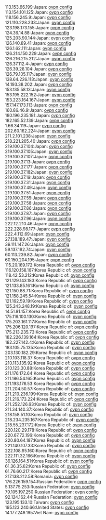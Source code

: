 113.153.66.199:Japan: [ovpn config](vpn/113_153_66_199.ovpn)  
113.154.101.125:Japan: [ovpn config](vpn/113_154_101_125.ovpn)  
118.156.245.9:Japan: [ovpn config](vpn/118_156_245_9.ovpn)  
121.110.228.233:Japan: [ovpn config](vpn/121_110_228_233.ovpn)  
123.198.173.155:Japan: [ovpn config](vpn/123_198_173_155.ovpn)  
124.36.14.88:Japan: [ovpn config](vpn/124_36_14_88.ovpn)  
125.203.90.144:Japan: [ovpn config](vpn/125_203_90_144.ovpn)  
126.140.89.41:Japan: [ovpn config](vpn/126_140_89_41.ovpn)  
126.1.62.111:Japan: [ovpn config](vpn/126_1_62_111.ovpn)  
126.214.150.229:Japan: [ovpn config](vpn/126_214_150_229.ovpn)  
126.216.215.212:Japan: [ovpn config](vpn/126_216_215_212.ovpn)  
126.37.112.4:Japan: [ovpn config](vpn/126_37_112_4.ovpn)  
126.39.28.104:Japan: [ovpn config](vpn/126_39_28_104.ovpn)  
126.79.105.117:Japan: [ovpn config](vpn/126_79_105_117.ovpn)  
138.64.226.113:Japan: [ovpn config](vpn/138_64_226_113.ovpn)  
14.193.38.202:Japan: [ovpn config](vpn/14_193_38_202.ovpn)  
153.135.58.13:Japan: [ovpn config](vpn/153_135_58_13.ovpn)  
153.195.222.152:Japan: [ovpn config](vpn/153_195_222_152.ovpn)  
153.223.164.167:Japan: [ovpn config](vpn/153_223_164_167.ovpn)  
157.147.173.113:Japan: [ovpn config](vpn/157_147_173_113.ovpn)  
160.86.46.9:Japan: [ovpn config](vpn/160_86_46_9.ovpn)  
180.196.235.181:Japan: [ovpn config](vpn/180_196_235_181.ovpn)  
182.165.52.139:Japan: [ovpn config](vpn/182_165_52_139.ovpn)  
1.66.34.119:Japan: [ovpn config](vpn/1_66_34_119.ovpn)  
202.60.162.224:Japan: [ovpn config](vpn/202_60_162_224.ovpn)  
211.2.101.238:Japan: [ovpn config](vpn/211_2_101_238.ovpn)  
218.221.205.40:Japan: [ovpn config](vpn/218_221_205_40.ovpn)  
219.100.37.104:Japan: [ovpn config](vpn/219_100_37_104.ovpn)  
219.100.37.105:Japan: [ovpn config](vpn/219_100_37_105.ovpn)  
219.100.37.107:Japan: [ovpn config](vpn/219_100_37_107.ovpn)  
219.100.37.13:Japan: [ovpn config](vpn/219_100_37_13.ovpn)  
219.100.37.177:Japan: [ovpn config](vpn/219_100_37_177.ovpn)  
219.100.37.182:Japan: [ovpn config](vpn/219_100_37_182.ovpn)  
219.100.37.19:Japan: [ovpn config](vpn/219_100_37_19.ovpn)  
219.100.37.31:Japan: [ovpn config](vpn/219_100_37_31.ovpn)  
219.100.37.49:Japan: [ovpn config](vpn/219_100_37_49.ovpn)  
219.100.37.51:Japan: [ovpn config](vpn/219_100_37_51.ovpn)  
219.100.37.55:Japan: [ovpn config](vpn/219_100_37_55.ovpn)  
219.100.37.58:Japan: [ovpn config](vpn/219_100_37_58.ovpn)  
219.100.37.86:Japan: [ovpn config](vpn/219_100_37_86.ovpn)  
219.100.37.87:Japan: [ovpn config](vpn/219_100_37_87.ovpn)  
219.100.37.96:Japan: [ovpn config](vpn/219_100_37_96.ovpn)  
222.12.210.46:Japan: [ovpn config](vpn/222_12_210_46.ovpn)  
222.228.98.177:Japan: [ovpn config](vpn/222_228_98_177.ovpn)  
222.4.112.69:Japan: [ovpn config](vpn/222_4_112_69.ovpn)  
27.138.189.47:Japan: [ovpn config](vpn/27_138_189_47.ovpn)  
39.111.147.26:Japan: [ovpn config](vpn/39_111_147_26.ovpn)  
59.137.192.74:Japan: [ovpn config](vpn/59_137_192_74.ovpn)  
60.113.239.82:Japan: [ovpn config](vpn/60_113_239_82.ovpn)  
60.150.204.195:Japan: [ovpn config](vpn/60_150_204_195.ovpn)  
115.20.169.172:Korea Republic of: [ovpn config](vpn/115_20_169_172.ovpn)  
116.120.158.167:Korea Republic of: [ovpn config](vpn/116_120_158_167.ovpn)  
118.42.53.212:Korea Republic of: [ovpn config](vpn/118_42_53_212.ovpn)  
121.129.143.183:Korea Republic of: [ovpn config](vpn/121_129_143_183.ovpn)  
121.133.85.161:Korea Republic of: [ovpn config](vpn/121_133_85_161.ovpn)  
121.150.88.71:Korea Republic of: [ovpn config](vpn/121_150_88_71.ovpn)  
121.158.245.54:Korea Republic of: [ovpn config](vpn/121_158_245_54.ovpn)  
121.162.59.19:Korea Republic of: [ovpn config](vpn/121_162_59_19.ovpn)  
125.243.248.19:Korea Republic of: [ovpn config](vpn/125_243_248_19.ovpn)  
14.51.81.157:Korea Republic of: [ovpn config](vpn/14_51_81_157.ovpn)  
175.116.100.130:Korea Republic of: [ovpn config](vpn/175_116_100_130.ovpn)  
175.203.161.117:Korea Republic of: [ovpn config](vpn/175_203_161_117.ovpn)  
175.206.120.197:Korea Republic of: [ovpn config](vpn/175_206_120_197.ovpn)  
175.213.235.73:Korea Republic of: [ovpn config](vpn/175_213_235_73.ovpn)  
182.226.139.164:Korea Republic of: [ovpn config](vpn/182_226_139_164.ovpn)  
182.227.142.4:Korea Republic of: [ovpn config](vpn/182_227_142_4.ovpn)  
183.105.75.135:Korea Republic of: [ovpn config](vpn/183_105_75_135.ovpn)  
203.130.182.29:Korea Republic of: [ovpn config](vpn/203_130_182_29.ovpn)  
210.103.118.37:Korea Republic of: [ovpn config](vpn/210_103_118_37.ovpn)  
210.113.135.92:Korea Republic of: [ovpn config](vpn/210_113_135_92.ovpn)  
210.123.30.88:Korea Republic of: [ovpn config](vpn/210_123_30_88.ovpn)  
211.176.172.64:Korea Republic of: [ovpn config](vpn/211_176_172_64.ovpn)  
211.186.54.165:Korea Republic of: [ovpn config](vpn/211_186_54_165.ovpn)  
211.193.176.53:Korea Republic of: [ovpn config](vpn/211_193_176_53.ovpn)  
211.204.50.57:Korea Republic of: [ovpn config](vpn/211_204_50_57.ovpn)  
211.210.236.199:Korea Republic of: [ovpn config](vpn/211_210_236_199.ovpn)  
211.216.173.224:Korea Republic of: [ovpn config](vpn/211_216_173_224.ovpn)  
211.252.126.63:Korea Republic of: [ovpn config](vpn/211_252_126_63.ovpn)  
211.34.140.37:Korea Republic of: [ovpn config](vpn/211_34_140_37.ovpn)  
218.158.51.10:Korea Republic of: [ovpn config](vpn/218_158_51_10.ovpn)  
218.234.235.167:Korea Republic of: [ovpn config](vpn/218_234_235_167.ovpn)  
218.55.237.172:Korea Republic of: [ovpn config](vpn/218_55_237_172.ovpn)  
220.120.29.178:Korea Republic of: [ovpn config](vpn/220_120_29_178.ovpn)  
220.67.72.196:Korea Republic of: [ovpn config](vpn/220_67_72_196.ovpn)  
220.80.64.187:Korea Republic of: [ovpn config](vpn/220_80_64_187.ovpn)  
221.140.107.33:Korea Republic of: [ovpn config](vpn/221_140_107_33.ovpn)  
222.108.95.160:Korea Republic of: [ovpn config](vpn/222_108_95_160.ovpn)  
222.111.32.166:Korea Republic of: [ovpn config](vpn/222_111_32_166.ovpn)  
39.126.164.51:Korea Republic of: [ovpn config](vpn/39_126_164_51.ovpn)  
61.36.35.62:Korea Republic of: [ovpn config](vpn/61_36_35_62.ovpn)  
61.76.60.217:Korea Republic of: [ovpn config](vpn/61_76_60_217.ovpn)  
217.138.212.58:Romania: [ovpn config](vpn/217_138_212_58.ovpn)  
176.226.159.154:Russian Federation: [ovpn config](vpn/176_226_159_154.ovpn)  
5.137.75.253:Russian Federation: [ovpn config](vpn/5_137_75_253.ovpn)  
79.105.197.250:Russian Federation: [ovpn config](vpn/79_105_197_250.ovpn)  
92.124.162.44:Russian Federation: [ovpn config](vpn/92_124_162_44.ovpn)  
123.195.133.10:Taiwan: [ovpn config](vpn/123_195_133_10.ovpn)  
195.123.240.66:United States: [ovpn config](vpn/195_123_240_66.ovpn)  
14.177.249.195:Viet Nam: [ovpn config](vpn/14_177_249_195.ovpn)  
